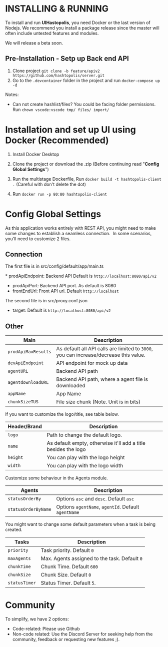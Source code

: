 

# INSTALLING & RUNNING

To install and run **UIHastopolis**, you need Docker or the last version of Nodejs. We recommend you install a package release since the master will often include untested features and modules.

We will release a beta soon.

## Pre-Installation - Setp up Back end API

1. Clone project `git clone -b feature/apiv2 https://github.com/hashtopolis/server.git`
2. Go to the  `.devcontainer` folder in the project and run `docker-compose up -d`

Notes:
- Can not create hashlist/files? You could be facing folder permissions. Run `chown vscode:vscode tmp/ files/ import/`


# Installation and set up UI using Docker (Recommended)

1. Install Docker Desktop

2. Clone the project or download the .zip (Before continuing read "**Config Global Settings**")

3. Run the multistage Dockerfile, Run `docker build -t hashtopolis-client .` (Careful with don't delete the dot)

4. Run `docker run -p 80:80 hashtopolis-client`



# Config Global Settings

As this application works entirely with REST API, you might need to make some changes to establish a seamless connection.  In some scenarios, you'll need to customize 2 files. 

## Connection
The first file is in src/config/default/app/main.ts  

* prodApiEndpoint: Backend API Default is `http://localhost:8080/api/v2`
* prodApiPort: Backend API port. As default is 8080
* frontEndUrl: Front API url. Default `http://localhost`

The second file is in src/proxy.conf.json

* target: Default is `http://localhost:8080/api/v2`

## Other

| Main | Description |
| --- | --- |
| `prodApiMaxResults` | As default all API calls are limited to `3000`, you can increase/decrease this value. |
| `devApiEndpoint` | API endpoint for mock up data |
| `agentURL` | Backend API path |
| `agentdownloadURL` | Backend API path, where a agent file is downloaded |
| `appName` | App Name |
| `chunkSizeTUS` | File size chunk (Note. Unit is in bits) |

If you want to customize the logo/title, see table below.

| Header/Brand | Description |
| --- | --- |
| `logo` | Path to change the default logo. |
| `name` | As default empty, otherwise it'll add a title besides the logo |
| `height` | You can play with the logo height |
| `width` | You can play with the logo width |

Customize some behaviour in the Agents module.

| Agents | Description |
| --- | --- |
| `statusOrderBy` | Options `asc` and `desc`. Default `asc` |
| `statusOrderByName` | Options `agentName`, `agentId`. Default `agentName` |

You might want to change some default parameters when a task is being created.

| Tasks | Description |
| --- | --- |
| `priority` | Task priority. Default `0` |
| `maxAgents` | Max. Agents assigned to the task. Default `0` |
| `chunkTime` | Chunk Time. Default `600` |
| `chunkSize` | Chunk Size. Default `0` |
| `statusTimer` | Status Timer. Default `5`. |


# Community

To simplify, we have 2 options:
* Code-related: Please use Github
* Non-code related: Use the Discord Server for seeking help from the community, feedback or requesting new features ;).
